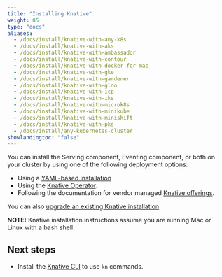 ```yaml
---
title: "Installing Knative"
weight: 05
type: "docs"
aliases:
  - /docs/install/knative-with-any-k8s
  - /docs/install/knative-with-aks
  - /docs/install/knative-with-ambassador
  - /docs/install/knative-with-contour
  - /docs/install/knative-with-docker-for-mac
  - /docs/install/knative-with-gke
  - /docs/install/knative-with-gardener
  - /docs/install/knative-with-gloo
  - /docs/install/knative-with-icp
  - /docs/install/knative-with-iks
  - /docs/install/knative-with-microk8s
  - /docs/install/knative-with-minikube
  - /docs/install/knative-with-minishift
  - /docs/install/knative-with-pks
  - /docs/install/any-kubernetes-cluster
showlandingtoc: "false"
---
```


You can install the Serving component, Eventing component, or both on your cluster by using one of the following deployment options:

- Using a [YAML-based installation](./prerequisites)
- Using the [Knative Operator](./knative-with-operators).
- Following the documentation for vendor managed [Knative offerings](../knative-offerings).

You can also [upgrade an existing Knative installation](./upgrade-installation).

**NOTE:** Knative installation instructions assume you are running Mac or Linux with a bash shell.
<!-- TODO: Link to provisioning guide for advanced installation -->

## Next steps

- Install the [Knative CLI](../client/install-kn) to use `kn` commands.
